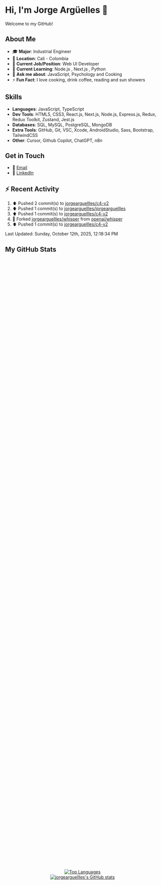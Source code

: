 # Hi, I'm Jorge Argüelles 👋

Welcome to my GitHub!

## About Me

- 🎓 **Major**: Industrial Engineer 
- 📍 **Location**: Cali - Colombia  
- 💼 **Current Job/Position**: Web UI Developer
- 🌱 **Current Learning**: Node.js , Next.js , Python
- 💬 **Ask me about**: JavaScript, Psychology and Cooking
- ⚡ **Fun Fact**: I love cooking, drink coffee, reading and sun showers

## Skills

- **Languages**: JavaScript, TypeScript
- **Dev Tools**: HTML5, CSS3, React.js, Next.js, Node.js, Express.js, Redux, Redux Toolkit, Zustand, Jest.js
- **Databases**: SQL, MySQL, PostgreSQL, MongoDB
- **Extra Tools**: GitHub, Git, VSC, Xcode, AndroidStudio, Sass, Bootstrap, TailwindCSS
- **Other**: Cursor, Github Copilot, ChatGPT, n8n

## Get in Touch

- 📧 [Email](mailto:jorgeariasarguelles@gmail.com)
- 💼 [LinkedIn](https://www.linkedin.com/in/jorgeariasarguelles/)

## ⚡ Recent Activity

<!--RECENT_ACTIVITY:start-->
1. ⬆️ Pushed 2 commit(s) to [jorgearguellles/c4-v2](https://github.com/jorgearguellles/c4-v2)<br>
2. ⬆️ Pushed 1 commit(s) to [jorgearguellles/jorgearguellles](https://github.com/jorgearguellles/jorgearguellles)<br>
3. ⬆️ Pushed 1 commit(s) to [jorgearguellles/c4-v2](https://github.com/jorgearguellles/c4-v2)<br>
4. 🔱 Forked [jorgearguellles/whisper](https://github.com/jorgearguellles/whisper) from [openai/whisper](https://github.com/openai/whisper)<br>
5. ⬆️ Pushed 1 commit(s) to [jorgearguellles/c4-v2](https://github.com/jorgearguellles/c4-v2)<br>
<!--RECENT_ACTIVITY:end-->
<!--RECENT_ACTIVITY:last_update-->
Last Updated: Sunday, October 12th, 2025, 12:18:34 PM
<!--RECENT_ACTIVITY:last_update_end-->


## My GitHub Stats

<div align="center" style="display: flex; flex-direction: column; align-items: center; justify-content: center; height: 100vh;">
  <a href="https://github.com/jorgearguellles">
    <img src="https://github-readme-stats.vercel.app/api/top-langs/?username=jorgearguellles&langs_count=10&title_color=fb8500&text_color=ebefe7&icon_color=22c55e&bg_color=023047&hide_border=true&locale=en&custom_title=Top%20%Languages" alt="Top Languages" />
  </a>
  <a href="http://www.github.com/jorgearguellles">
    <img src="https://github-readme-stats.vercel.app/api?username=jorgearguellles&show_icons=true&hide=&count_private=true&title_color=fb8500&text_color=ffffff&icon_color=fb8500&bg_color=023047&hide_border=true&show_icons=true" alt="jorgearguellles's GitHub stats" />
  </a>
</div>
